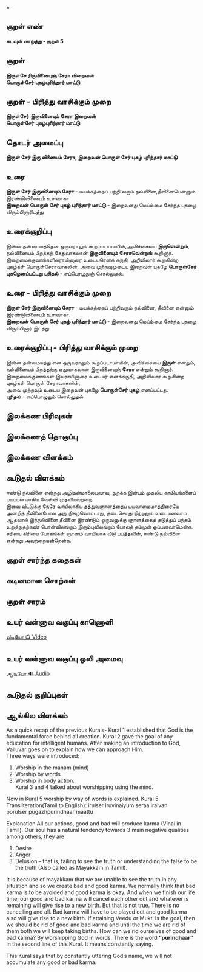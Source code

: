 உ

## குறள் எண்

**கடவுள் வாழ்த்து - குறள் 5**

## குறள் 

**இருள்சே ரிருவினையுஞ் சேரா விறைவன்  
பொருள்சேர் புகழ்புரிந்தார் மாட்டு**


## குறள் - பிரித்து வாசிக்கும் முறை

**இருள்சேர் இருவினையும் சேரா இறைவன்  
பொருள்சேர் புகழ்புரிந்தார் மாட்டு**


## தொடர் அமைப்பு

**இருள் சேர் இரு வினையும் சேரா, இறைவன் பொருள் சேர் புகழ் புரிந்தார் மாட்டு**

## உரை

**இருள் சேர் இருவினையும் சேரா** - மயக்கத்தைப் பற்றி வரும் நல்வினை,தீவினையென்னும் இரண்டுவினையும் உளவாகா  
**இறைவன் பொருள் சேர் புகழ் புரிந்தார் மாட்டு** - இறைவனது மெய்ம்மை சேர்ந்த புகழை விரும்பினாரிடத்து


## உரைக்குறிப்பு

இன்ன தன்மையத்தென ஒருவராலுங் கூறப்படாமாயின்,அவிச்சையை **இருளென்றும்**, நல்வினையும் பிறத்தற் கேதுவாகலான் **இருவினையும் சேராவென்றுங்** கூறினார். இறைமைக்குணங்களிலராயினாரை உடையரெனக் கருதி, அறிவிலார் கூறுகின்ற புகழ்கள் பொருள்சேராவாகலின், அவை முற்றவுமுடைய இறைவன் புகழே **பொருள்சேர் புகழெனப்பட்டது** **புரிதல்** - எப்பொழுதுஞ் சொல்லுதல்.	


## உரை - பிரித்து வாசிக்கும் முறை

**இருள் சேர் இருவினையும் சேரா** - மயக்கத்தைப் பற்றிவரும் நல்வினை, தீவினை என்னும் இரண்டுவினையும் உளவாகா.  
**இறைவன் பொருள் சேர் புகழ் புரிந்தார் மாட்டு** - இறைவனது மெய்ம்மை சேர்ந்த புகழை விரும்பினார் இடத்து


## உரைக்குறிப்பு - பிரித்து வாசிக்கும் முறை

இன்ன தன்மையத்து என ஒருவராலும் கூறப்படாமாயின், அவிச்சையை **இருள்** என்றும்,  
நல்வினையும் பிறத்தற்கு ஏதுவாகலான் இருவினையுஞ் **சேரா** என்றும் கூறினார்.  
இறைமைக்குணங்கள் இலராயினாரை உடையர் எனக்கருதி, அறிவிலார் கூறுகின்ற புகழ்கள் பொருள் சேராவாகலின்,  
அவை முற்றவும் உடைய இறைவன் புகழே **பொருள்சேர் புகழ்** எனப்பட்டது.  
**புரிதல்** - எப்பொழுதும் சொல்லுதல்


## இலக்கண பிரிவுகள் 


## இலக்கணத் தொகுப்பு 


## இலக்கண விளக்கம்


## கூடுதல் விளக்கம்

ஈண்டு நல்வினை என்றது அழிதன்மாலையவாவ, துறக்க இன்பம் முதலிய காமியங்களைப் பயப்பனவாகிய வேள்வி முதலியவற்றை.  
இவை வீட்டுக்கு நேரே வாயிலாகிய தத்துவஞானத்தைப் பயவாமைமாத்திரையே அன்றித் தீவினைபோல அது நிகழவொட்டாது, தடைசெய்து நிற்றலும் உடையனவாம் ஆதலால் இந்நல்வினை தீவினை இரண்டும் ஒருவனுக்கு ஞானத்தைத் தடுத்துப் பந்தம் உறுத்துதற்கண் பொன்விலங்கும் இரும்புவிலங்கும் போலத் தம்முள் ஒப்பனவாமென்க.  
சரியை கிரியை யோகங்கள் ஞானம் வாயிலாக வீடு பயத்தலின், ஈண்டு நல்வினை என்றது அவற்றையன்றென்க.


## குறள் சார்ந்த கதைகள் 


## கடினமான சொற்கள்


## குறள் சாரம் 


## உயர் வள்ளுவ வகுப்பு காணொளி

[ வீடியோ 📺 Video ](https://youtu.be/ZMsEnyhvLpE)

## உயர் வள்ளுவ வகுப்பு ஒலி அமைவு  

[ ஆடியோ 🔊 Audio ](https://drive.google.com/open?id=1RnEvgFqWFyefwYnS_lVVZqn-AGI1ICyp)

## கூடுதல் குறிப்புகள்


## ஆங்கில விளக்கம்
As a quick recap of the previous Kurals- Kural 1 established that God is the fundamental force behind all creation. Kural 2 gave the goal of any education for intelligent humans. After making an introduction to God, Valluvar goes on to explain how we can approach Him.  
Three ways were introduced:  
1) Worship in the manam (mind)  
2) Worship by words  
3) Worship in body action.  
Kural 3 and 4 talked about worshipping using the mind.  

Now in Kural 5 worship by way of words is explained. 
Kural 5
Transliteration(Tamil to English): irulser iruvinaiyum seraa iraivan  
porulser pugazhpurindhaar maattu  

Explanation
All our actions, good and bad will produce karma (Vinai in Tamil). Our soul has a natural tendency towards 3 main negative qualities among others, they are  
1) Desire  
2) Anger  
3) Delusion – that is, failing to see the truth or understanding the false to be the truth (Also called as Mayakkam in Tamil).  

It is because of mayakkam that we are unable to see the truth in any situation and so we create bad and good karma. We normally think that bad karma is to be avoided and good karma is okay. And when we finish our life time, our good and bad karma will cancel each other out and whatever is remaining will give rise to a new birth. But that is not true. There is no cancelling and all. Bad karma will have to be played out and  good karma also will give rise to a new birth. If attaining Veedu or Mukti is the goal, then we should be rid of good and bad karma and until the time we are rid of them both we will keep taking births. How can we rid ourselves of good and bad karma? By worshipping God in words. There is the word **“purindhaar”** in the second line of this Kural. It means constantly saying.  

This Kural says that by constantly uttering God’s name, we will not accumulate any good or bad karma.


